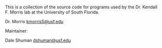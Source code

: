 This is a collection of the source code for programs used 
by the Dr. Kendall F. Morris lab
at the University of South Florida.

Dr. Morris <kmorris5@usf.edu>

Maintainer:

Dale Shuman <dshuman@usf.edu>


